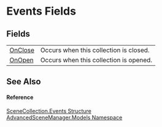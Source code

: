 # Events Fields




## Fields
<table>
<tr>
<td><a href="F_AdvancedSceneManager_Models_SceneCollection_Events_OnClose">OnClose</a></td>
<td>Occurs when this collection is closed.</td></tr>
<tr>
<td><a href="F_AdvancedSceneManager_Models_SceneCollection_Events_OnOpen">OnOpen</a></td>
<td>Occurs when this collection is opened.</td></tr>
</table>

## See Also


#### Reference
<a href="T_AdvancedSceneManager_Models_SceneCollection_Events">SceneCollection.Events Structure</a>  
<a href="N_AdvancedSceneManager_Models">AdvancedSceneManager.Models Namespace</a>  
